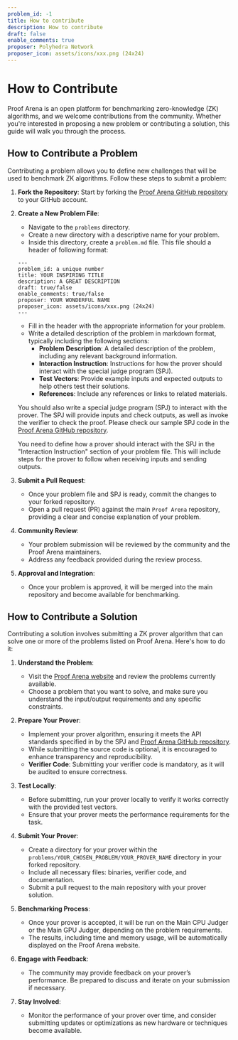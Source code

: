```yaml
---
problem_id: -1
title: How to contribute 
description: How to contribute
draft: false
enable_comments: true
proposer: Polyhedra Network
proposer_icon: assets/icons/xxx.png (24x24)
---
```

# How to Contribute

Proof Arena is an open platform for benchmarking zero-knowledge (ZK) algorithms, and we welcome contributions from the community. Whether you're interested in proposing a new problem or contributing a solution, this guide will walk you through the process.

## How to Contribute a Problem

Contributing a problem allows you to define new challenges that will be used to benchmark ZK algorithms. Follow these steps to submit a problem:

1. **Fork the Repository**: Start by forking the [Proof Arena GitHub repository](https://github.com/PolyhedraZK/proof-arena) to your GitHub account.

2. **Create a New Problem File**: 
    - Navigate to the `problems` directory.
    - Create a new directory with a descriptive name for your problem.
    - Inside this directory, create a `problem.md` file. This file should a header of following format:
    ```
    ---
    problem_id: a unique number
    title: YOUR INSPIRING TITLE 
    description: A GREAT DESCRIPTION
    draft: true/false
    enable_comments: true/false
    proposer: YOUR WONDERFUL NAME
    proposer_icon: assets/icons/xxx.png (24x24)
    ---
    ```
    - Fill in the header with the appropriate information for your problem.
    - Write a detailed description of the problem in markdown format, typically including the following sections:
        - **Problem Description**: A detailed description of the problem, including any relevant background information.
        - **Interaction Instruction**: Instructions for how the prover should interact with the special judge program (SPJ).
        - **Test Vectors**: Provide example inputs and expected outputs to help others test their solutions.
        - **References**: Include any references or links to related materials.

    You should also write a special judge program (SPJ) to interact with the prover. The SPJ will provide inputs and check outputs, as well as invoke the verifier to check the proof. Please check our sample SPJ code in the [Proof Arena GitHub repository](https://github.com/PolyhedraZK/proof-arena/tree/main/problems/keccak256_hash/spj).

    You need to define how a prover should interact with the SPJ in the "Interaction Instruction" section of your problem file. This will include steps for the prover to follow when receiving inputs and sending outputs.

3. **Submit a Pull Request**:
    - Once your problem file and SPJ is ready, commit the changes to your forked repository.
    - Open a pull request (PR) against the main `Proof Arena` repository, providing a clear and concise explanation of your problem.

4. **Community Review**:
    - Your problem submission will be reviewed by the community and the Proof Arena maintainers.
    - Address any feedback provided during the review process.

5. **Approval and Integration**:
    - Once your problem is approved, it will be merged into the main repository and become available for benchmarking.

## How to Contribute a Solution

Contributing a solution involves submitting a ZK prover algorithm that can solve one or more of the problems listed on Proof Arena. Here's how to do it:

1. **Understand the Problem**:
    - Visit the [Proof Arena website](https://proofarena.org) and review the problems currently available.
    - Choose a problem that you want to solve, and make sure you understand the input/output requirements and any specific constraints.

2. **Prepare Your Prover**:
    - Implement your prover algorithm, ensuring it meets the API standards specified in by the SPJ and [Proof Arena GitHub repository](https://github.com/PolyhedraZK/proof-arena).
    - While submitting the source code is optional, it is encouraged to enhance transparency and reproducibility.
    - **Verifier Code**: Submitting your verifier code is mandatory, as it will be audited to ensure correctness.

3. **Test Locally**:
    - Before submitting, run your prover locally to verify it works correctly with the provided test vectors.
    - Ensure that your prover meets the performance requirements for the task.

4. **Submit Your Prover**:
    - Create a directory for your prover within the `problems/YOUR_CHOSEN_PROBLEM/YOUR_PROVER_NAME` directory in your forked repository.
    - Include all necessary files: binaries, verifier code, and documentation.
    - Submit a pull request to the main repository with your prover solution.

5. **Benchmarking Process**:
    - Once your prover is accepted, it will be run on the Main CPU Judger or the Main GPU Judger, depending on the problem requirements.
    - The results, including time and memory usage, will be automatically displayed on the Proof Arena website.

6. **Engage with Feedback**:
    - The community may provide feedback on your prover’s performance. Be prepared to discuss and iterate on your submission if necessary.

7. **Stay Involved**:
    - Monitor the performance of your prover over time, and consider submitting updates or optimizations as new hardware or techniques become available.
